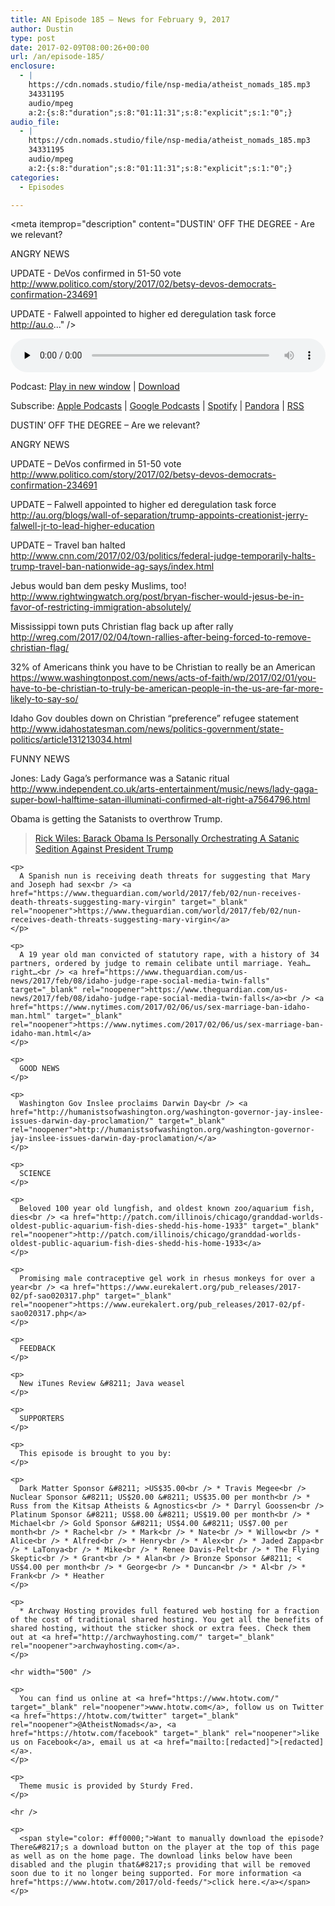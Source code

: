 ```yaml
---
title: AN Episode 185 – News for February 9, 2017
author: Dustin
type: post
date: 2017-02-09T08:00:26+00:00
url: /an/episode-185/
enclosure:
  - |
    https://cdn.nomads.studio/file/nsp-media/atheist_nomads_185.mp3
    34331195
    audio/mpeg
    a:2:{s:8:"duration";s:8:"01:11:31";s:8:"explicit";s:1:"0";}
audio_file:
  - |
    https://cdn.nomads.studio/file/nsp-media/atheist_nomads_185.mp3
    34331195
    audio/mpeg
    a:2:{s:8:"duration";s:8:"01:11:31";s:8:"explicit";s:1:"0";}
categories:
  - Episodes

---
```

<div itemscope itemtype="http://schema.org/AudioObject">
  <meta itemprop="name" content=" episode 185 &#8211; News for February 9, 2017" />
  
  <meta itemprop="uploadDate" content="2017-02-09T01:00:26-07:00" />
  
  <meta itemprop="encodingFormat" content="audio/mpeg" />
  
  <meta itemprop="duration" content="PT1H11M31S" />
  
  <meta itemprop="description" content="DUSTIN' OFF THE DEGREE - Are we relevant?

ANGRY NEWS

UPDATE - DeVos confirmed in 51-50 vote
http://www.politico.com/story/2017/02/betsy-devos-democrats-confirmation-234691

UPDATE - Falwell appointed to higher ed deregulation task force
http://au.o..." />
  
  <meta itemprop="contentUrl" content="https://dts.podtrac.com/redirect.mp3/cdn.nomads.studio/file/nsp-media/atheist_nomads_185.mp3" />
  
  <meta itemprop="contentSize" content="32.7" />
  </p> 
  
  <div class="powerpress_player" id="powerpress_player_8447">
    <audio class="wp-audio-shortcode" id="audio-1456-191" preload="none" style="width: 100%;" controls="controls"><source type="audio/mpeg" src="https://dts.podtrac.com/redirect.mp3/cdn.nomads.studio/file/nsp-media/atheist_nomads_185.mp3?_=191" /><a href="https://dts.podtrac.com/redirect.mp3/cdn.nomads.studio/file/nsp-media/atheist_nomads_185.mp3">https://dts.podtrac.com/redirect.mp3/cdn.nomads.studio/file/nsp-media/atheist_nomads_185.mp3</a></audio>
  </div>
</div>

<p class="powerpress_links powerpress_links_mp3">
  Podcast: <a href="https://dts.podtrac.com/redirect.mp3/cdn.nomads.studio/file/nsp-media/atheist_nomads_185.mp3" class="powerpress_link_pinw" target="_blank" title="Play in new window" onclick="return powerpress_pinw('https://htotw.com/?powerpress_pinw=1456-podcast');" rel="nofollow">Play in new window</a> | <a href="https://dts.podtrac.com/redirect.mp3/cdn.nomads.studio/file/nsp-media/atheist_nomads_185.mp3" class="powerpress_link_d" title="Download" rel="nofollow" download="atheist_nomads_185.mp3">Download</a>
</p>

<p class="powerpress_links powerpress_subscribe_links">
  Subscribe: <a href="https://podcasts.apple.com/us/podcast/humanists-take-on-the-world/id530050098?mt=2&ls=1" class="powerpress_link_subscribe powerpress_link_subscribe_itunes" target="_blank" title="Subscribe on Apple Podcasts" rel="nofollow">Apple Podcasts</a> | <a href="https://www.google.com/podcasts?feed=aHR0cDovL2F0aGVpc3Rub21hZHMubGlic3luLmNvbS9yc3M%3D" class="powerpress_link_subscribe powerpress_link_subscribe_googleplay" target="_blank" title="Subscribe on Google Podcasts" rel="nofollow">Google Podcasts</a> | <a href="https://open.spotify.com/show/3LzK2xZGike6Tc1GEMtMbr?si=LieN9SNuTpq96smuaUsH8A" class="powerpress_link_subscribe powerpress_link_subscribe_spotify" target="_blank" title="Subscribe on Spotify" rel="nofollow">Spotify</a> | <a href="https://www.pandora.com/podcast/atheist-nomads/PC:10122?corr=62071012&part=ug" class="powerpress_link_subscribe powerpress_link_subscribe_pandora" target="_blank" title="Subscribe on Pandora" rel="nofollow">Pandora</a> | <a href="https://htotw.com/feed/podcast/" class="powerpress_link_subscribe powerpress_link_subscribe_rss" target="_blank" title="Subscribe via RSS" rel="nofollow">RSS</a>
</p>

DUSTIN&#8217; OFF THE DEGREE &#8211; Are we relevant?

ANGRY NEWS

UPDATE &#8211; DeVos confirmed in 51-50 vote  
<a href="http://www.politico.com/story/2017/02/betsy-devos-democrats-confirmation-234691" target="_blank" rel="noopener">http://www.politico.com/story/2017/02/betsy-devos-democrats-confirmation-234691</a>

UPDATE &#8211; Falwell appointed to higher ed deregulation task force  
<a href="http://au.org/blogs/wall-of-separation/trump-appoints-creationist-jerry-falwell-jr-to-lead-higher-education" target="_blank" rel="noopener">http://au.org/blogs/wall-of-separation/trump-appoints-creationist-jerry-falwell-jr-to-lead-higher-education</a>

UPDATE &#8211; Travel ban halted  
<a href="http://www.cnn.com/2017/02/03/politics/federal-judge-temporarily-halts-trump-travel-ban-nationwide-ag-says/index.html" target="_blank" rel="noopener">http://www.cnn.com/2017/02/03/politics/federal-judge-temporarily-halts-trump-travel-ban-nationwide-ag-says/index.html</a>

Jebus would ban dem pesky Muslims, too!  
<a href="http://www.rightwingwatch.org/post/bryan-fischer-would-jesus-be-in-favor-of-restricting-immigration-absolutely/" target="_blank" rel="noopener">http://www.rightwingwatch.org/post/bryan-fischer-would-jesus-be-in-favor-of-restricting-immigration-absolutely/</a>

Mississippi town puts Christian flag back up after rally  
<a href="http://wreg.com/2017/02/04/town-rallies-after-being-forced-to-remove-christian-flag/" target="_blank" rel="noopener">http://wreg.com/2017/02/04/town-rallies-after-being-forced-to-remove-christian-flag/</a>

32% of Americans think you have to be Christian to really be an American  
<a href="https://www.washingtonpost.com/news/acts-of-faith/wp/2017/02/01/you-have-to-be-christian-to-truly-be-american-people-in-the-us-are-far-more-likely-to-say-so/" target="_blank" rel="noopener">https://www.washingtonpost.com/news/acts-of-faith/wp/2017/02/01/you-have-to-be-christian-to-truly-be-american-people-in-the-us-are-far-more-likely-to-say-so/</a>

Idaho Gov doubles down on Christian “preference” refugee statement  
<a href="http://www.idahostatesman.com/news/politics-government/state-politics/article131213034.html" target="_blank" rel="noopener">http://www.idahostatesman.com/news/politics-government/state-politics/article131213034.html</a>

FUNNY NEWS

Jones: Lady Gaga’s performance was a Satanic ritual  
<a href="http://www.independent.co.uk/arts-entertainment/music/news/lady-gaga-super-bowl-halftime-satan-illuminati-confirmed-alt-right-a7564796.html" target="_blank" rel="noopener">http://www.independent.co.uk/arts-entertainment/music/news/lady-gaga-super-bowl-halftime-satan-illuminati-confirmed-alt-right-a7564796.html</a>

Obama is getting the Satanists to overthrow Trump.

<div class="embed-container">
  <blockquote class="wp-embedded-content" data-secret="9RGw62mLtE">
    <p>
      <a href="https://www.rightwingwatch.org/post/rick-wiles-barack-obama-is-personally-orchestrating-a-satanic-sedition-against-president-trump/">Rick Wiles: Barack Obama Is Personally Orchestrating A Satanic Sedition Against President Trump</a>
    </p>
  </blockquote>
  
  <p>
    </div> 
    
    <p>
      A Spanish nun is receiving death threats for suggesting that Mary and Joseph had sex<br /> <a href="https://www.theguardian.com/world/2017/feb/02/nun-receives-death-threats-suggesting-mary-virgin" target="_blank" rel="noopener">https://www.theguardian.com/world/2017/feb/02/nun-receives-death-threats-suggesting-mary-virgin</a>
    </p>
    
    <p>
      A 19 year old man convicted of statutory rape, with a history of 34 partners, ordered by judge to remain celibate until marriage. Yeah… right…<br /> <a href="https://www.theguardian.com/us-news/2017/feb/08/idaho-judge-rape-social-media-twin-falls" target="_blank" rel="noopener">https://www.theguardian.com/us-news/2017/feb/08/idaho-judge-rape-social-media-twin-falls</a><br /> <a href="https://www.nytimes.com/2017/02/06/us/sex-marriage-ban-idaho-man.html" target="_blank" rel="noopener">https://www.nytimes.com/2017/02/06/us/sex-marriage-ban-idaho-man.html</a>
    </p>
    
    <p>
      GOOD NEWS
    </p>
    
    <p>
      Washington Gov Inslee proclaims Darwin Day<br /> <a href="http://humanistsofwashington.org/washington-governor-jay-inslee-issues-darwin-day-proclamation/" target="_blank" rel="noopener">http://humanistsofwashington.org/washington-governor-jay-inslee-issues-darwin-day-proclamation/</a>
    </p>
    
    <p>
      SCIENCE
    </p>
    
    <p>
      Beloved 100 year old lungfish, and oldest known zoo/aquarium fish, dies<br /> <a href="http://patch.com/illinois/chicago/granddad-worlds-oldest-public-aquarium-fish-dies-shedd-his-home-1933" target="_blank" rel="noopener">http://patch.com/illinois/chicago/granddad-worlds-oldest-public-aquarium-fish-dies-shedd-his-home-1933</a>
    </p>
    
    <p>
      Promising male contraceptive gel work in rhesus monkeys for over a year<br /> <a href="https://www.eurekalert.org/pub_releases/2017-02/pf-sao020317.php" target="_blank" rel="noopener">https://www.eurekalert.org/pub_releases/2017-02/pf-sao020317.php</a>
    </p>
    
    <p>
      FEEDBACK
    </p>
    
    <p>
      New iTunes Review &#8211; Java weasel
    </p>
    
    <p>
      SUPPORTERS
    </p>
    
    <p>
      This episode is brought to you by:
    </p>
    
    <p>
      Dark Matter Sponsor &#8211; >US$35.00<br /> * Travis Megee<br /> Nuclear Sponsor &#8211; US$20.00 &#8211; US$35.00 per month<br /> * Russ from the Kitsap Atheists & Agnostics<br /> * Darryl Goossen<br /> Platinum Sponsor &#8211; US$8.00 &#8211; US$19.00 per month<br /> * Michael<br /> Gold Sponsor &#8211; US$4.00 &#8211; US$7.00 per month<br /> * Rachel<br /> * Mark<br /> * Nate<br /> * Willow<br /> * Alice<br /> * Alfred<br /> * Henry<br /> * Alex<br /> * Jaded Zappa<br /> * LaTonya<br /> * Mike<br /> * Renee Davis-Pelt<br /> * The Flying Skeptic<br /> * Grant<br /> * Alan<br /> Bronze Sponsor &#8211; < US$4.00 per month<br /> * George<br /> * Duncan<br /> * Al<br /> * Frank<br /> * Heather
    </p>
    
    <p>
      * Archway Hosting provides full featured web hosting for a fraction of the cost of traditional shared hosting. You get all the benefits of shared hosting, without the sticker shock or extra fees. Check them out at <a href="http://archwayhosting.com/" target="_blank" rel="noopener">archwayhosting.com</a>.
    </p>
    
    <hr width="500" />
    
    <p>
      You can find us online at <a href="https://www.htotw.com/" target="_blank" rel="noopener">www.htotw.com</a>, follow us on Twitter <a href="https://htotw.com/twitter" target="_blank" rel="noopener">@AtheistNomads</a>, <a href="https://htotw.com/facebook" target="_blank" rel="noopener">like us on Facebook</a>, email us at <a href="mailto:[redacted]">[redacted]</a>.
    </p>
    
    <p>
      Theme music is provided by Sturdy Fred.
    </p>
    
    <hr />
    
    <p>
      <span style="color: #ff0000;">Want to manually download the episode? There&#8217;s a download button on the player at the top of this page as well as on the home page. The download links below have been disabled and the plugin that&#8217;s providing that will be removed soon due to it no longer being supported. For more information <a href="https://www.htotw.com/2017/old-feeds/">click here.</a></span>
    </p>